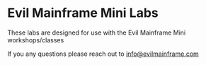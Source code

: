 # Evil Mainframe Mini Labs

These labs are designed for use with the Evil Mainframe Mini workshops/classes

If you any questions please reach out to info@evilmainframe.com
